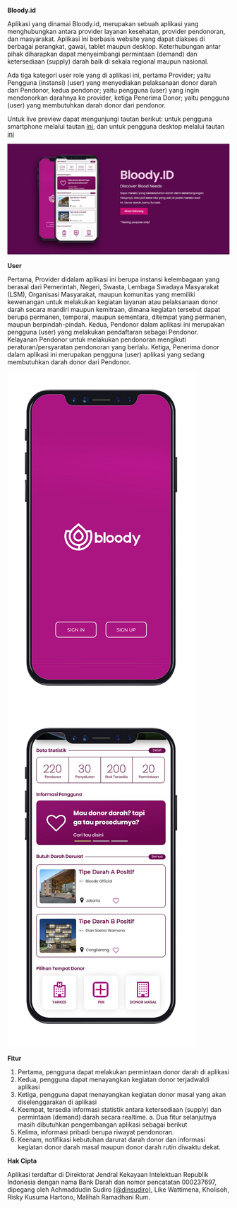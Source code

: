 **Bloody.id**

Aplikasi yang dinamai Bloody.id, merupakan sebuah aplikasi yang menghubungkan antara provider layanan kesehatan, provider pendonoran, dan masyarakat. 
Aplikasi ini berbasis website yang dapat diakses di berbagai perangkat, gawai, tablet maupun desktop. 
Keterhubungan antar pihak diharapkan dapat menyeimbangi permintaan (demand) dan ketersediaan (supply) darah baik di sekala regional maupun nasional. 

Ada tiga kategori user role yang di aplikasi ini, pertama Provider; yaitu Pengguna (instansi) (user) yang menyediakan pelaksanaan donor darah dari Pendonor, kedua pendonor; yaitu pengguna (user) yang ingin mendonorkan darahnya ke provider, ketiga Penerima Donor; yaitu pengguna (user) yang membutuhkan darah donor dari pendonor.

Untuk live preview dapat mengunjungi tautan berikut: untuk pengguna smartphone melalui tautan [ini](https://dinsudiro.github.io/bloody/#id=crs3uv&p=sign_options&sc=1&c=1), dan untuk pengguna desktop melalui tautan [ini](https://dinsudiro.github.io/bloody/#id=crs3uv&p=sign_options&sc=2&c=1)

![Image of Bloody](https://github.com/dinstudiro/bloody/blob/main/images/Preview/lading_page.jpg)

**User**

Pertama, Provider didalam aplikasi ini berupa instansi kelembagaan yang berasal dari Pemerintah, Negeri, Swasta, Lembaga Swadaya Masyarakat (LSM), Organisasi Masyarakat, maupun komunitas yang memiliki kewenangan untuk melakukan kegiatan layanan atau pelaksanaan donor darah secara mandiri maupun kemitraan, dimana kegiatan tersebut dapat berupa permanen, temporal, maupun sementara, ditempat yang permanen, maupun berpindah-pindah. Kedua, Pendonor dalam aplikasi ini merupakan pengguna (user) yang melakukan pendaftaran sebagai Pendonor. Kelayanan Pendonor untuk melakukan pendonoran mengikuti peraturan/persyaratan pendonoran yang berlalu. Ketiga, Penerima donor dalam aplikasi ini merupakan pengguna (user) aplikasi yang sedang membutuhkan darah donor dari Pendonor. 

![Image of Bloody](https://github.com/dinstudiro/bloody/blob/main/images/Preview/Preview_1.png)
![Image of Bloody](https://github.com/dinstudiro/bloody/blob/main/images/Preview/Preview_2.png)

**Fitur**
1. Pertama, pengguna dapat melakukan permintaan donor darah di aplikasi
2. Kedua, pengguna dapat menayangkan kegiatan donor terjadwaldi aplikasi
3. Ketiga, pengguna dapat menayangkan kegiatan donor masal yang akan diselenggarakan di aplikasi
4. Keempat, tersedia informasi statistik antara ketersediaan (supply) dan permintaan (demand) darah secara realtime.
a. Dua fitur selanjutnya masih dibutuhkan pengembangan aplikasi sebagai berikut
5. Kelima, informasi pribadi berupa riwayat pendonoran.
6. Keenam, notifikasi kebutuhan darurat darah donor dan informasi kegiatan donor darah masal maupun donor darah rutin diwaktu dekat.

**Hak Cipta**

Aplikasi terdaftar di Direktorat Jendral Kekayaan Intelektuan Republik Indonesia dengan nama Bank Darah dan nomor pencatatan 000237697, dipegang oleh Achmaddudin Sudiro [(@dinsudiro)](https://twitter.com/din_sudiro), Like Wattimena, Kholisoh, Risky Kusuma Hartono, Malihah Ramadhani Rum. 
